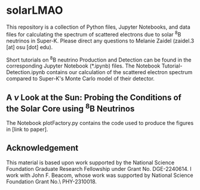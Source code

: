 # solarLMAO
This repository is a collection of Python files, Jupyter Notebooks, and data files for calculating the spectrum of scattered electrons due to solar <sup>8</sup>B neutrinos in Super-K. Please direct any questions to Melanie Zaidel (zaidel.3 [at] osu [dot] edu).

Short tutorials on <sup>8</sup>B neutrino Production and Detection can be found in the corresponding Jupyter Notebook (*.ipynb) files. The Notebook Tutorial-Detection.ipynb contains our calculation of the scattered electron spectrum compared to Super-K's Monte Carlo model of their detector.  

## A $\nu$ Look at the Sun: Probing the Conditions of the Solar Core using <sup>8</sup>B Neutrinos
The Notebook plotFactory.py contains the code used to produce the figures in [link to paper].

## Acknowledgement
This material is based upon work supported by the National Science Foundation Graduate Research Fellowship under Grant No. DGE-2240614. I work with John F. Beacom, whose work was supported by National Science Foundation Grant No.\ PHY-2310018.

